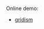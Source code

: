 Online demo:

- [gridism](https://rawgit.com/csi-mradionov/fe-classes-aut-15/master/gridism/index.html)